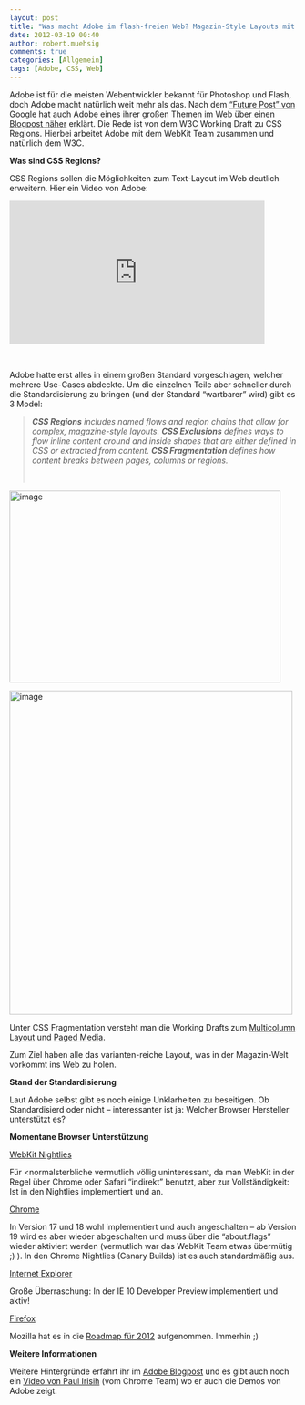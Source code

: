 ```yaml
---
layout: post
title: "Was macht Adobe im flash-freien Web? Magazin-Style Layouts mit CSS Regions!"
date: 2012-03-19 00:40
author: robert.muehsig
comments: true
categories: [Allgemein]
tags: [Adobe, CSS, Web]
---
```

<p>Adobe ist für die meisten Webentwickler bekannt für Photoshop und Flash, doch Adobe macht natürlich weit mehr als das. Nach dem <a href="http://code-inside.de/blog/2012/03/14/cutting-edge-chrome-web-platform-technologies/">“Future Post” von Google</a> hat auch Adobe eines ihrer großen Themen im Web <a href="http://blogs.adobe.com/webplatform/2012/03/16/css-regions-one-year-in/">über einen Blogpost näher</a> erklärt. Die Rede ist von dem W3C Working Draft zu CSS Regions. Hierbei arbeitet Adobe mit dem WebKit Team zusammen und natürlich dem W3C.</p> <p><strong>Was sind CSS Regions?</strong></p> <p>CSS Regions sollen die Möglichkeiten zum Text-Layout im Web deutlich erweitern. Hier ein Video von Adobe:</p> <div style="padding-bottom: 0px; margin: 0px; padding-left: 0px; padding-right: 0px; display: inline; float: none; padding-top: 0px" id="scid:5737277B-5D6D-4f48-ABFC-DD9C333F4C5D:432f2517-cece-46f5-897b-132e5dbc1160" class="wlWriterEditableSmartContent"><div><object width="448" height="252"><param name="movie" value="http://www.youtube.com/v/SEdC2V9TTYs?hl=en&amp;hd=1"></param><embed src="http://www.youtube.com/v/SEdC2V9TTYs?hl=en&amp;hd=1" type="application/x-shockwave-flash" width="448" height="252"></embed></object></div></div> <p>&nbsp;</p> <p>Adobe hatte erst alles in einem großen Standard vorgeschlagen, welcher mehrere Use-Cases abdeckte. Um die einzelnen Teile aber schneller durch die Standardisierung zu bringen (und der Standard “wartbarer” wird) gibt es 3 Model:</p> <blockquote> <p><em><strong>CSS Regions</strong> includes named flows and region chains that allow for complex, magazine-style layouts. <strong>CSS Exclusions</strong> defines ways to flow inline content around and inside shapes that are either defined in CSS or extracted from content. <strong>CSS Fragmentation</strong> defines how content breaks between pages, columns or regions.</em> </p> <p>&nbsp;</p></blockquote> <p><a href="{{BASE_PATH}}/assets/wp-images/image1475.png"><img style="background-image: none; border-bottom: 0px; border-left: 0px; padding-left: 0px; padding-right: 0px; display: inline; border-top: 0px; border-right: 0px; padding-top: 0px" title="image" border="0" alt="image" src="{{BASE_PATH}}/assets/wp-images/image_thumb648.png" width="476" height="337"></a></p>  <p><a href="{{BASE_PATH}}/assets/wp-images/image1476.png"><img style="background-image: none; border-bottom: 0px; border-left: 0px; padding-left: 0px; padding-right: 0px; display: inline; border-top: 0px; border-right: 0px; padding-top: 0px" title="image" border="0" alt="image" src="{{BASE_PATH}}/assets/wp-images/image_thumb649.png" width="497" height="569"></a></p> <p>Unter CSS Fragmentation versteht man die Working Drafts zum <a href="http://www.w3.org/TR/css3-multicol/">Multicolumn Layout</a> und <a href="http://www.w3.org/TR/css3-page/">Paged Media</a>. </p> <p>Zum Ziel haben alle das varianten-reiche Layout, was in der Magazin-Welt vorkommt ins Web zu holen.</p> <p><strong>Stand der Standardisierung</strong></p> <p>Laut Adobe selbst gibt es noch einige Unklarheiten zu beseitigen. Ob Standardisierd oder nicht – interessanter ist ja: Welcher Browser Hersteller unterstützt es?</p> <p><strong>Momentane Browser Unterstützung</strong></p> <p><u>WebKit Nightlies</u></p> <p>Für &lt;normalsterbliche vermutlich völlig uninteressant, da man WebKit in der Regel über Chrome oder Safari “indirekt” benutzt, aber zur Vollständigkeit: Ist in den Nightlies implementiert und an.</p> <p><u>Chrome</u></p> <p>In Version 17 und 18 wohl implementiert und auch angeschalten – ab Version 19 wird es aber wieder abgeschalten und muss über die “about:flags” wieder aktiviert werden (vermutlich war das WebKit Team etwas übermütig ;) ). In den Chrome Nightlies (Canary Builds) ist es auch standardmäßig aus.</p> <p><u>Internet Explorer</u></p> <p>Große Überraschung: In der IE 10 Developer Preview implementiert und aktiv!</p> <p><u>Firefox</u></p> <p>Mozilla hat es in die <a href="https://wiki.mozilla.org/Platform/Roadmap">Roadmap für 2012</a> aufgenommen. Immerhin ;)</p> <p><strong>Weitere Informationen</strong></p> <p>Weitere Hintergründe erfahrt ihr im <a href="http://blogs.adobe.com/webplatform/2012/03/16/css-regions-one-year-in/">Adobe Blogpost</a> und es gibt auch noch ein <a href="http://www.youtube.com/watch?feature=player_detailpage&amp;v=zH5bJSG0DZk#t=6657s">Video von Paul Irisih</a> (vom Chrome Team) wo er auch die Demos von Adobe zeigt.</p>
